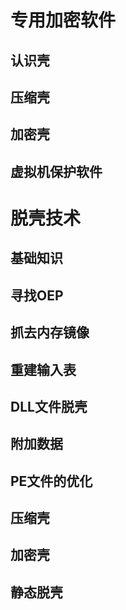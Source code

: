 # 专用加密软件
## 认识壳
## 压缩壳
## 加密壳
## 虚拟机保护软件
# 脱壳技术
## 基础知识
## 寻找OEP
## 抓去内存镜像
## 重建输入表
## DLL文件脱壳
## 附加数据
## PE文件的优化
## 压缩壳
## 加密壳
## 静态脱壳